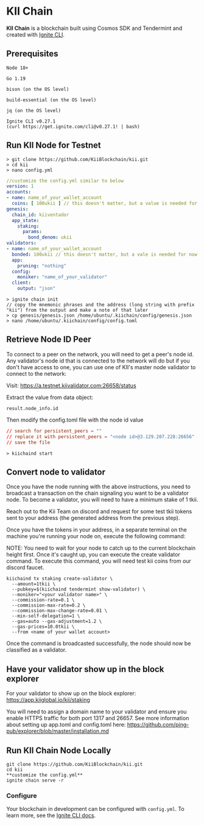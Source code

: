 # KII Chain
**KII Chain** is a blockchain built using Cosmos SDK and Tendermint and created with [Ignite CLI](https://ignite.com/cli).

## Prerequisites
```
Node 18+

Go 1.19

bison (on the OS level)

build-essential (on the OS level)

jq (on the OS level)

Ignite CLI v0.27.1
(curl https://get.ignite.com/cli@v0.27.1! | bash)
```
## Run KII Node for Testnet
```shell
> git clone https://github.com/KiiBlockchain/kii.git
> cd kii
> nano config.yml
```

```yaml
//customize the config.yml similar to below
version: 1
accounts:
- name: name_of_your_wallet_account
  coins: [ 100ukii ] // this doesn't matter, but a value is needed for now
genesis:
  chain_id: kiiventador
  app_state:
    staking:
      params:
        bond_denom: ukii
validators:
- name: name_of_your_wallet_account
  bonded: 100ukii // this doesn't matter, but a vale is needed for now
  app:
    pruning: "nothing"
  config:
    moniker: "name_of_your_validator"
  client:
    output: "json"
```

```shell
> ignite chain init
// copy the mnemonic phrases and the address (long string with prefix "kii") from the output and make a note of that later
> cp genesis/genesis.json /home/ubuntu/.kiichain/config/genesis.json
> nano /home/ubuntu/.kiichain/config/config.toml
```
## Retrieve Node ID Peer
To connect to a peer on the network, you will need to get a peer's node id.  Any validator's node id that is connected to the network will do but if you don't have access to one, you can use one of KII's master node validator to connect to the network:

Visit: https://a.testnet.kiivalidator.com:26658/status

Extract the value from data object:
```
result.node_info.id
```

Then modify the config.toml file with the node id value

```toml
// search for persistent_peers = ""
// replace it with persistent_peers = "<node id>@3.129.207.228:26656"
// save the file
```

```shell
> kiichaind start
```

## Convert node to validator
Once you have the node running with the above instructions, you need to broadcast a transaction on the chain signaling you want to be a validator node.  To become a validator, you will need to have a minimum stake of 1 tkii.

Reach out to the Kii Team on discord and request for some test tkii tokens sent to your address (the generated address from the previous step).

Once you have the tokens in your address, in a separate terminal on the machine you're running your node on, execute the following command:

NOTE: You need to wait for your node to catch up to the current blockchain height first. Once it's caught up, you can execute the create validator command. To execute this command, you will need test kii coins from our discord faucet.

```
kiichaind tx staking create-validator \
  --amount=1tkii \
  --pubkey=$(kiichaind tendermint show-validator) \
  --moniker="<your validator name>" \
  --commission-rate=0.1 \
  --commission-max-rate=0.2 \
  --commission-max-change-rate=0.01 \
  --min-self-delegation=1 \
  --gas=auto --gas-adjustment=1.2 \
  --gas-prices=10.0tkii \
  --from <name of your wallet account>
```

Once the command is broadcasted successfully, the node should now be classified as a validator.

## Have your validator show up in the block explorer
For your validator to show up on the block explorer: https://app.kiiglobal.io/kii/staking

You will need to assign a domain name to your validator and ensure you enable HTTPS traffic for both port 1317 and 26657.
See more information about setting up app.toml and config.toml here: https://github.com/ping-pub/explorer/blob/master/installation.md

## Run KII Chain Node Locally

```
git clone https://github.com/KiiBlockchain/kii.git
cd kii
**customize the config.yml**
ignite chain serve -r
```

### Configure

Your blockchain in development can be configured with `config.yml`. To learn more, see the [Ignite CLI docs](https://docs.ignite.com).
